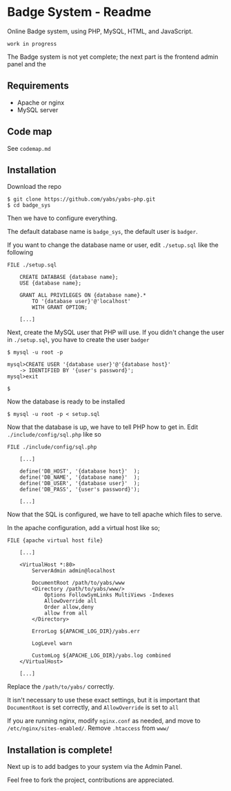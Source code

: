 Badge System - Readme
=========

Online Badge system, using PHP, MySQL, HTML, and JavaScript.

```work in progress```

The Badge system is not yet complete; the next part is the frontend admin panel and the 

Requirements
--------------
 - Apache or nginx
 - MySQL server

Code map
--------------
See ```codemap.md```

Installation
--------------
Download the repo
```
$ git clone https://github.com/yabs/yabs-php.git
$ cd badge_sys
```
Then we have to configure everything.

The default database name is ```badge_sys```, the default user is ```badger```.

If you want to change the database name or user, edit ```./setup.sql``` like the following
```
FILE ./setup.sql

    CREATE DATABASE {database name};
    USE {database name};
    
    GRANT ALL PRIVILEGES ON {database name}.*
        TO '{database user}'@'localhost'
        WITH GRANT OPTION;
    
    [...]
```

Next, create the MySQL user that PHP will use.
If you didn't change the user in ```./setup.sql```, you have to create the user ```badger```

```
$ mysql -u root -p

mysql>CREATE USER '{database user}'@'{database host}'
    -> IDENTIFIED BY '{user's password}';
mysql>exit

$
```

Now the database is ready to be installed
```
$ mysql -u root -p < setup.sql
```

Now that the database is up, we have to tell PHP how to get in.
Edit ```./include/config/sql.php``` like so
```
FILE ./include/config/sql.php

    [...]

    define('DB_HOST', '{database host}'  );
    define('DB_NAME', '{database name}'  );
    define('DB_USER', '{database user}'  );
    define('DB_PASS', '{user's password}');
    
    [...]
```

Now that the SQL is configured, we have to tell apache which files to serve.

In the apache configuration, add a virtual host like so;

```
FILE {apache virtual host file}
    
    [...]
    
    <VirtualHost *:80>
        ServerAdmin admin@localhost
        
        DocumentRoot /path/to/yabs/www
        <Directory /path/to/yabs/www/>
            Options FollowSymLinks MultiViews -Indexes
            AllowOverride all
            Order allow,deny
            allow from all
        </Directory>
        
        ErrorLog ${APACHE_LOG_DIR}/yabs.err
        
        LogLevel warn
        
        CustomLog ${APACHE_LOG_DIR}/yabs.log combined
    </VirtualHost>
    
    [...]
```

Replace the ```/path/to/yabs/``` correctly.

It isn't necessary to use these exact settings,
but it is important that ```DocumentRoot``` is set correctly,
and ```AllowOverride``` is set to ```all```


If you are running nginx, modify ```nginx.conf``` as needed, 
and move to ```/etc/nginx/sites-enabled/```. 
Remove ```.htaccess``` from ```www/```


Installation is complete!
------------

Next up is to add badges to your system via the Admin Panel.

Feel free to fork the project, contributions are appreciated.
